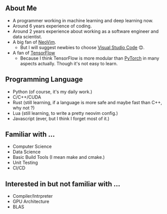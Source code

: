 ## About Me

- A programmer working in machine learning and deep learning now.
- Around 6 years experience of coding.
- Around 2 years experience about working as a software engineer and data scientist.
- A big fan of [NeoVim](https://github.com/neovim/neovim).
    - But I will suggest newbies to choose [Visual Studio Code](https://code.visualstudio.com) 😊.
- A fan of [TensorFlow](https://www.tensorflow.org)
    - Because I think TensorFlow is more modular than [PyTorch](https://pytorch.org) in many aspects actually. Though it's not easy to learn.

## Programming Language

- Python (of course, it's my daily work.)
- C/C++/CUDA
- Rust (still learning, if a language is more safe and maybe fast than C++, why not ?)
- Lua (still learning, to write a pretty neovim config.)
- Javascript (ever, but I think I forget most of it.)


## Familiar with ...

- Computer Science
- Data Science
- Basic Build Tools (I mean make and cmake.)
- Unit Testing
- CI/CD

## Interested in but not familiar with ...

- Compiler/Intrpreter
- GPU Architecture
- BLAS
